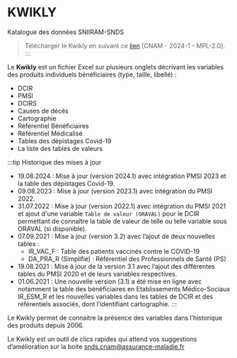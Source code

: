 # KWIKLY 
<!-- SPDX-License-Identifier: MPL-2.0 -->

Katalogue des données SNIIRAM-SNDS

> Télécharger le Kwikly en suivant ce [lien](/files/Cnam/Kwikly/KWIKLY_-_Katalogue_Sniiram_SNDS_v2024-1.xlsm) [CNAM - 2024-1 - MPL-2.0]. 
:::


Le **Kwikly** est un fichier Excel sur plusieurs onglets décrivant les variables des produits individuels bénéficiaires (type, taille, libellé) :
- DCIR
- PMSI
- DCIRS
- Causes de décès
- Cartographie
- Référentiel Bénéficiaires
- Référentiel Médicalisé
- Tables des dépistages Covid-19
- La liste des tables de valeurs

:::tip Historique des mises à jour  
- 19.08.2024 : Mise à jour (version 2024.1) avec intégration PMSI 2023 et la table des dépistages Covid-19. 
- 09.08.2023 : Mise à jour (version 2023.1) avec intégration du PMSI 2022.
- 31.07.2022 : Mise à jour (version 2022.1) avec intégration du PMSI 2021 et ajout d'une variable `Table de valeur (ORAVAL)` pour le DCIR permettant de connaître la table de valeur de telle ou telle variable sous ORAVAL (si disponible).
- 07.09.2021 : Mise à jour (version 3.2) avec l’ajout de deux nouvelles tables :
   - IR_VAC_F : Table des patients vaccinés contre le COVID-19
   - DA_PRA_R (Simplifié) : Référentiel des Professionnels de Santé (PS)
- 19.08.2021 : Mise à jour de la version 3.1 avec l’ajout des différentes tables du PMSI 2020 et de leurs variables respectives.
- 01.06.2021 : Une nouvelle version (3.1) a été mise en ligne avec notamment la table des bénéficiaires en Etablissements Médico-Sociaux IR_ESM_R et les nouvelles variables dans les tables de DCIR et des référentiels associés, dont l’identifiant cartographie.
:::

Le Kwikly permet de connaitre la présence des variables dans l’historique des produits depuis 2006.

Le Kwikly est un outil de clics rapides qui attend vos suggestions d’amélioration sur la boite <snds.cnam@assurance-maladie.fr>



